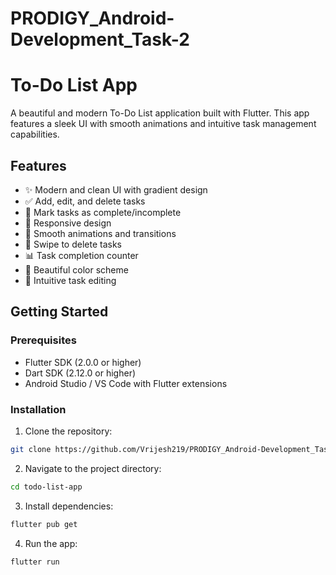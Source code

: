 # PRODIGY_Android-Development_Task-2
# To-Do List App

A beautiful and modern To-Do List application built with Flutter. This app features a sleek UI with smooth animations and intuitive task management capabilities.

## Features

- ✨ Modern and clean UI with gradient design
- ✅ Add, edit, and delete tasks
- 🎯 Mark tasks as complete/incomplete
- 📱 Responsive design
- 💫 Smooth animations and transitions
- 🔄 Swipe to delete tasks
- 📊 Task completion counter
- 🎨 Beautiful color scheme
- 📝 Intuitive task editing

## Getting Started

### Prerequisites

- Flutter SDK (2.0.0 or higher)
- Dart SDK (2.12.0 or higher)
- Android Studio / VS Code with Flutter extensions

### Installation

1. Clone the repository:
```bash
git clone https://github.com/Vrijesh219/PRODIGY_Android-Development_Task-2.git
```

2. Navigate to the project directory:
```bash
cd todo-list-app
```

3. Install dependencies:
```bash
flutter pub get
```

4. Run the app:
```bash
flutter run
